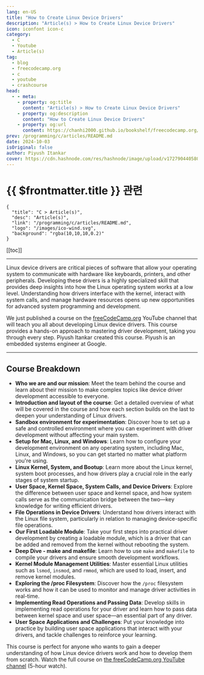 ```yaml
---
lang: en-US
title: "How to Create Linux Device Drivers"
description: "Article(s) > How to Create Linux Device Drivers"
icon: iconfont icon-c 
category:
  - C
  - Youtube
  - Article(s)
tag:
  - blog
  - freecodecamp.org
  - c
  - youtube
  - crashcourse
head:
  - - meta:
    - property: og:title
      content: "Article(s) > How to Create Linux Device Drivers"
    - property: og:description
      content: "How to Create Linux Device Drivers"
    - property: og:url
      content: https://chanhi2000.github.io/bookshelf/freecodecamp.org/how-to-create-linux-device-drivers.html
prev: /programming/c/articles/README.md
date: 2024-10-03
isOriginal: false
author: Piyush Itankar
cover: https://cdn.hashnode.com/res/hashnode/image/upload/v1727904405801/4d2d8e84-b476-472b-ae06-772e90f30497.png
---
```


# {{ $frontmatter.title }} 관련

```component VPCard
{
  "title": "C > Article(s)",
  "desc": "Article(s)",
  "link": "/programming/c/articles/README.md",
  "logo": "/images/ico-wind.svg",
  "background": "rgba(10,10,10,0.2)"
}
```

[[toc]]

---

<SiteInfo
  name="How to Create Linux Device Drivers"
  desc="Linux device drivers are critical pieces of software that allow your operating system to communicate with hardware like keyboards, printers, and other peripherals. Developing these drivers is a highly specialized skill that provides deep insights int..."
  url="https://freecodecamp.org/news/how-to-create-linux-device-drivers"
  logo="https://cdn.freecodecamp.org/universal/favicons/favicon.ico"
  preview="https://cdn.hashnode.com/res/hashnode/image/upload/v1727904405801/4d2d8e84-b476-472b-ae06-772e90f30497.png"/>

Linux device drivers are critical pieces of software that allow your operating system to communicate with hardware like keyboards, printers, and other peripherals. Developing these drivers is a highly specialized skill that provides deep insights into how the Linux operating system works at a low level. Understanding how drivers interface with the kernel, interact with system calls, and manage hardware resources opens up new opportunities for advanced system programming and development.

We just published a course on the [<FontIcon icon="fa-brands fa-free-code-camp"/>freeCodeCamp.org](http://freeCodeCamp.org) YouTube channel that will teach you all about developing Linux device drivers. This course provides a hands-on approach to mastering driver development, taking you through every step. Piyush Itankar created this course. Piyush is an embedded systems engineer at Google.

---

## Course Breakdown

- **Who we are and our mission**: Meet the team behind the course and learn about their mission to make complex topics like device driver development accessible to everyone.
- **Introduction and layout of the course**: Get a detailed overview of what will be covered in the course and how each section builds on the last to deepen your understanding of Linux drivers.
- **Sandbox environment for experimentation**: Discover how to set up a safe and controlled environment where you can experiment with driver development without affecting your main system.
- **Setup for Mac, Linux, and Windows**: Learn how to configure your development environment on any operating system, including Mac, Linux, and Windows, so you can get started no matter what platform you're using.
- **Linux Kernel, System, and Bootup**: Learn more about the Linux kernel, system boot processes, and how drivers play a crucial role in the early stages of system startup.
- **User Space, Kernel Space, System Calls, and Device Drivers**: Explore the difference between user space and kernel space, and how system calls serve as the communication bridge between the two—key knowledge for writing efficient drivers.
- **File Operations in Device Drivers**: Understand how drivers interact with the Linux file system, particularly in relation to managing device-specific file operations.
- **Our First Loadable Module**: Take your first steps into practical driver development by creating a loadable module, which is a driver that can be added and removed from the kernel without rebooting the system.
- **Deep Dive - make and makefile**: Learn how to use `make` and `makefile` to compile your drivers and ensure smooth development workflows.
- **Kernel Module Management Utilities**: Master essential Linux utilities such as `lsmod`, `insmod`, and `rmmod`, which are used to load, insert, and remove kernel modules.
- **Exploring the /proc Filesystem**: Discover how the `/proc` filesystem works and how it can be used to monitor and manage driver activities in real-time.
- **Implementing Read Operations and Passing Data**: Develop skills in implementing read operations for your driver and learn how to pass data between kernel space and user space—an essential part of any driver.
- **User Space Applications and Challenges**: Put your knowledge into practice by building user space applications that interact with your drivers, and tackle challenges to reinforce your learning.

This course is perfect for anyone who wants to gain a deeper understanding of how Linux device drivers work and how to develop them from scratch. Watch the full course on [<FontIcon icon="fa-brands fa-youtube"/>the freeCodeCamp.org YouTube channel](https://youtu.be/iSiyDHobXHA) (5-hour watch).

<VidStack src="youtube/iSiyDHobXHA" />
